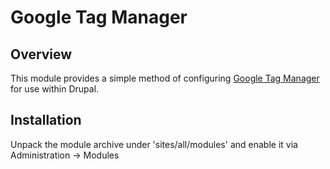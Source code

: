 # Google Tag Manager

## Overview

This module provides a simple method of configuring [Google Tag Manager][gtm] for use 
within Drupal.

## Installation

Unpack the module archive under 'sites/all/modules' and enable it via 
Administration -> Modules

[gtm]: http://www.google.com/tagmanager "Google Tag Manager"
